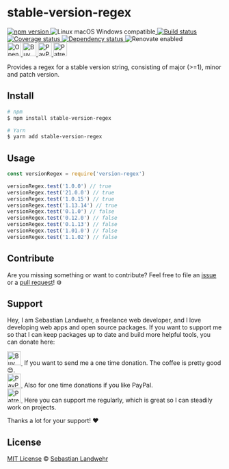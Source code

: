 <!-- TITLE/ -->
# stable-version-regex
<!-- /TITLE -->

<!-- BADGES/ -->
  <p>
    <a href="https://npmjs.org/package/stable-version-regex">
      <img
        src="https://img.shields.io/npm/v/stable-version-regex.svg"
        alt="npm version"
      >
    </a><img src="https://img.shields.io/badge/os-linux%20%7C%C2%A0macos%20%7C%C2%A0windows-blue" alt="Linux macOS Windows compatible"><a href="https://github.com/dword-design/stable-version-regex/actions">
      <img
        src="https://github.com/dword-design/stable-version-regex/workflows/build/badge.svg"
        alt="Build status"
      >
    </a><a href="https://codecov.io/gh/dword-design/stable-version-regex">
      <img
        src="https://codecov.io/gh/dword-design/stable-version-regex/branch/master/graph/badge.svg"
        alt="Coverage status"
      >
    </a><a href="https://david-dm.org/dword-design/stable-version-regex">
      <img src="https://img.shields.io/david/dword-design/stable-version-regex" alt="Dependency status">
    </a><img src="https://img.shields.io/badge/renovate-enabled-brightgreen" alt="Renovate enabled"><br/><a href="https://gitpod.io/#https://github.com/dword-design/stable-version-regex">
      <img
        src="https://gitpod.io/button/open-in-gitpod.svg"
        alt="Open in Gitpod"
        height="32"
      >
    </a><a href="https://www.buymeacoffee.com/dword">
      <img
        src="https://www.buymeacoffee.com/assets/img/guidelines/download-assets-sm-2.svg"
        alt="Buy Me a Coffee"
        height="32"
      >
    </a><a href="https://paypal.me/SebastianLandwehr">
      <img
        src="https://dword-design.de/images/paypal.svg"
        alt="PayPal"
        height="32"
      >
    </a><a href="https://www.patreon.com/dworddesign">
      <img
        src="https://dword-design.de/images/patreon.svg"
        alt="Patreon"
        height="32"
      >
    </a>
</p>
<!-- /BADGES -->

<!-- DESCRIPTION/ -->
Provides a regex for a stable version string, consisting of major (>=1), minor and patch version.
<!-- /DESCRIPTION -->

<!-- INSTALL/ -->
## Install

```bash
# npm
$ npm install stable-version-regex

# Yarn
$ yarn add stable-version-regex
```
<!-- /INSTALL -->

## Usage

```js
const versionRegex = require('version-regex')

versionRegex.test('1.0.0') // true
versionRegex.test('21.0.0') // true
versionRegex.test('1.0.15') // true
versionRegex.test('1.13.14') // true
versionRegex.test('0.1.0') // false 
versionRegex.test('0.12.0') // false
versionRegex.test('0.1.13') // false
versionRegex.test('1.01.0') // false
versionRegex.test('1.1.02') // false
```

<!-- LICENSE/ -->
## Contribute

Are you missing something or want to contribute? Feel free to file an [issue](https://github.com/dword-design/stable-version-regex/issues) or a [pull request](https://github.com/dword-design/stable-version-regex/pulls)! ⚙️

## Support

Hey, I am Sebastian Landwehr, a freelance web developer, and I love developing web apps and open source packages. If you want to support me so that I can keep packages up to date and build more helpful tools, you can donate here:

<p>
  <a href="https://www.buymeacoffee.com/dword">
    <img
      src="https://www.buymeacoffee.com/assets/img/guidelines/download-assets-sm-2.svg"
      alt="Buy Me a Coffee"
      height="32"
    >
  </a>&nbsp;If you want to send me a one time donation. The coffee is pretty good 😊.<br/>
  <a href="https://paypal.me/SebastianLandwehr">
    <img
      src="https://dword-design.de/images/paypal.svg"
      alt="PayPal"
      height="32"
    >
  </a>&nbsp;Also for one time donations if you like PayPal.<br/>
  <a href="https://www.patreon.com/dworddesign">
    <img
      src="https://dword-design.de/images/patreon.svg"
      alt="Patreon"
      height="32"
    >
  </a>&nbsp;Here you can support me regularly, which is great so I can steadily work on projects.
</p>

Thanks a lot for your support! ❤️

## License

[MIT License](https://opensource.org/licenses/MIT) © [Sebastian Landwehr](https://dword-design.de)
<!-- /LICENSE -->
